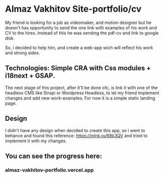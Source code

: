 # Almaz Vakhitov Site-portfolio/cv

My friend is looking for a job as videomaker, and motion designer but he doesn't has opportunity to send the one link with examples of his work and CV to the hires.
Instead of this he was sending the pdf-cv and link to google disk.

So, i decided to help him, and create a web-app wich will reflect his work and strong sides.

## Technologies: Simple CRA with Css modules + i18next + GSAP.

The next stage of this project, after it'll be done ofc, is link it with one of the headless CMS like Strapi or Wordpress Headless, to let my friend implement changes and add new work-examples. For now it is a simple static landing page.

## Design

I didn't have any design when decided to create this app, so i went to behance and found this reference: https://inlnk.ru/68k3QV and tried to implement it with my changes.

## You can see the progress here:

### almaz-vakhitov-portfolio.vercel.app
